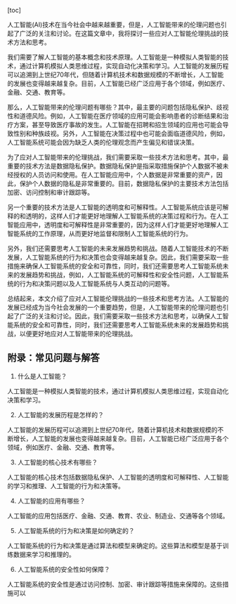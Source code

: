 
[toc]                    
                
                
人工智能(AI)技术在当今社会中越来越重要，但是，人工智能带来的伦理问题也引起了广泛的关注和讨论。在这篇文章中，我将探讨一些应对人工智能伦理挑战的技术方法和思考。

我们需要了解人工智能的基本概念和技术原理。人工智能是一种模拟人类智能的技术，通过计算机模拟人类思维过程，实现自动化决策和学习。人工智能的发展历程可以追溯到上世纪70年代，但随着计算机技术和数据规模的不断增长，人工智能的发展也变得越来越复杂。目前，人工智能已经广泛应用于各个领域，例如医疗、金融、交通、教育等。

那么，人工智能带来的伦理问题有哪些？其中，最主要的问题包括隐私保护、歧视性和道德风险。例如，人工智能在医疗领域的应用可能会影响患者的诊断结果和治疗方案，甚至导致医疗事故的发生。人工智能在招聘和招生领域的应用也可能会导致性别和种族歧视。另外，人工智能在决策过程中也可能会面临道德风险，例如，人工智能系统可能会因为缺乏人类的伦理观念而产生偏见和错误决策。

为了应对人工智能带来的伦理挑战，我们需要采取一些技术方法和思考。其中，最重要的技术方法是数据隐私保护。数据隐私保护是指采取措施保护个人数据不被未经授权的人员访问和使用。在人工智能应用中，个人数据是非常重要的资产，因此，保护个人数据的隐私是非常重要的。目前，数据隐私保护的主要技术方法包括加密、访问控制和审计跟踪等。

另一个重要的技术方法是人工智能的透明度和可解释性。人工智能系统应该是可解释的和透明的，这样人们才能更好地理解人工智能系统的决策过程和行为。在人工智能应用中，透明度和可解释性是非常重要的，因为这样人们才能更好地理解人工智能系统的工作原理，从而更好地监督和限制人工智能系统的行为。

另外，我们还需要思考人工智能的未来发展趋势和挑战。随着人工智能技术的不断发展，人工智能系统的行为和决策也会变得越来越复杂。因此，我们需要采取一些措施来确保人工智能系统的安全和可靠性，同时，我们还需要思考人工智能系统未来的发展趋势和挑战，例如，人工智能系统的可解释性和安全性问题，人工智能系统的行为和决策问题以及人工智能系统与人类互动的问题等。

总结起来，本文介绍了应对人工智能伦理挑战的一些技术和思考方法。人工智能的发展已经成为当今社会发展的一个重要趋势，但是，人工智能带来的伦理问题也引起了广泛的关注和讨论。因此，我们需要采取一些技术方法和思考，以确保人工智能系统的安全和可靠性，同时，我们还需要思考人工智能系统未来的发展趋势和挑战，以便更好地应对人工智能带来的伦理挑战。

## 

## 附录：常见问题与解答

1. 什么是人工智能？

人工智能是一种模拟人类智能的技术，通过计算机模拟人类思维过程，实现自动化决策和学习。

2. 人工智能的发展历程是怎样的？

人工智能的发展历程可以追溯到上世纪70年代，随着计算机技术和数据规模的不断增长，人工智能的发展也变得越来越复杂。目前，人工智能已经广泛应用于各个领域，例如医疗、金融、交通、教育等。

3. 人工智能的核心技术有哪些？

人工智能的核心技术包括数据隐私保护、人工智能的透明度和可解释性、人工智能的学习和推理、人工智能的行为和决策等。

4. 人工智能的应用有哪些？

人工智能的应用包括医疗、金融、交通、教育、农业、制造业、交通等各个领域。

5. 人工智能系统的行为和决策是如何确定的？

人工智能系统的行为和决策是通过算法和模型来确定的。这些算法和模型是基于训练数据来学习和推理的。

6. 人工智能系统的安全性如何保障？

人工智能系统的安全性是通过访问控制、加密、审计跟踪等措施来保障的。这些措施可以

